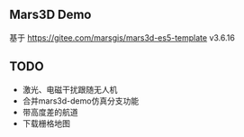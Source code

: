 ## Mars3D Demo

基于 https://gitee.com/marsgis/mars3d-es5-template v3.6.16


## TODO

* 激光、电磁干扰跟随无人机
* 合并mars3d-demo仿真分支功能
* 带高度差的航道
* 下载栅格地图